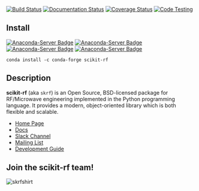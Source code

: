 [![Build Status](https://travis-ci.org/scikit-rf/scikit-rf.svg?branch=master)](https://travis-ci.org/scikit-rf/scikit-rf)
[![Documentation Status](https://readthedocs.org/projects/scikit-rf/badge/?version=latest)](https://readthedocs.org/projects/scikit-rf/?badge=latest)
[![Coverage Status](https://coveralls.io/repos/scikit-rf/scikit-rf/badge.png)](https://coveralls.io/r/scikit-rf/scikit-rf)
[![Code Testing](https://github.com/scikit-rf/scikit-rf/workflows/Code%20linting%20and%20testing/badge.svg)](https://github.com/scikit-rf/scikit-rf/actions?query=workflow%3A%22Code+linting+and+testing%22)

## Install

[![Anaconda-Server Badge](https://anaconda.org/conda-forge/scikit-rf/badges/installer/conda.svg
)](https://anaconda.org/conda-forge/scikit-rf)
[![Anaconda-Server Badge](https://anaconda.org/conda-forge/scikit-rf/badges/downloads.svg)](https://anaconda.org/conda-forge/scikit-rf)
[![Anaconda-Server Badge](https://anaconda.org/conda-forge/scikit-rf/badges/version.svg)](https://anaconda.org/conda-forge/scikit-rf)
[![Anaconda-Server Badge](https://anaconda.org/conda-forge/scikit-rf/badges/latest_release_date.svg)](https://anaconda.org/conda-forge/scikit-rf)


`conda install -c conda-forge scikit-rf `

## Description 

**scikit-rf** (aka `skrf`) is an Open Source, BSD-licensed package for RF/Microwave engineering implemented 
in the Python programming language. It provides a modern, object-oriented library which is both 
flexible and scalable.  

* [Home Page](http://www.scikit-rf.org)
* [Docs](http://scikit-rf.readthedocs.org/)
* [Slack Channel](http://scikit-rf.slack.com)
* [Mailing List](http://groups.google.com/group/scikit-rf)
* [Development Guide](https://github.com/scikit-rf/scikit-rf/wiki/Development)



## Join the **scikit-rf** team!

![skrfshirt](https://raw.githubusercontent.com/scikit-rf/scikit-rf/master/logo/skrfshirtwhite.png)
